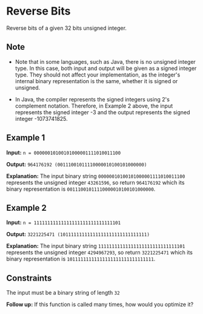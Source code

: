 # Reverse Bits

Reverse bits of a given 32 bits unsigned integer.

## Note

- Note that in some languages, such as Java, there is no unsigned integer type. In this case, both input and output will be given as a signed integer type. They should not affect your implementation, as the integer's internal binary representation is the same, whether it is signed or unsigned.

- In Java, the compiler represents the signed integers using 2's complement notation. Therefore, in Example 2 above, the input represents the signed integer -3 and the output represents the signed integer -1073741825.

## Example 1

**Input:** `n = 00000010100101000001111010011100`

**Output:** `964176192 (00111001011110000010100101000000)`

**Explanation:** The input binary string `00000010100101000001111010011100` represents the unsigned integer `43261596`, so return `964176192` which its binary representation is `00111001011110000010100101000000`.

## Example 2

**Input:** `n = 11111111111111111111111111111101`

**Output:** `3221225471 (10111111111111111111111111111111)`

**Explanation:** The input binary string `11111111111111111111111111111101` represents the unsigned integer `4294967293`, so return `3221225471` which its binary representation is `10111111111111111111111111111111`.

## Constraints

The input must be a binary string of length `32`

**Follow up:** If this function is called many times, how would you optimize it?
